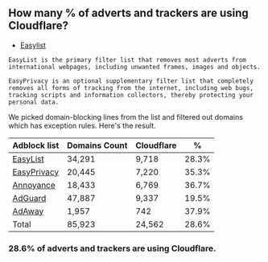 ## How many % of adverts and trackers are using Cloudflare?


- [Easylist](https://web.archive.org/web/20210516110248/https://easylist.to/)
```
EasyList is the primary filter list that removes most adverts from international webpages, including unwanted frames, images and objects.

EasyPrivacy is an optional supplementary filter list that completely removes all forms of tracking from the internet, including web bugs, tracking scripts and information collectors, thereby protecting your personal data.
```


We picked domain-blocking lines from the list and filtered out domains which has exception rules.
Here's the result.


| Adblock list | Domains Count | Cloudflare | % |
| --- | --- | --- | --- |
| [EasyList](https://easylist.to/easylist/easylist.txt) | 34,291 | 9,718 | 28.3% |
| [EasyPrivacy](https://easylist.to/easylist/easyprivacy.txt) | 20,445 | 7,220 | 35.3% |
| [Annoyance](https://secure.fanboy.co.nz/fanboy-annoyance.txt) | 18,433 | 6,769 | 36.7% |
| [AdGuard](https://adguardteam.github.io/AdGuardSDNSFilter/Filters/filter.txt) | 47,887 | 9,337 | 19.5% |
| [AdAway](https://raw.githubusercontent.com/AdAway/adaway.github.io/master/hosts.txt) | 1,957 | 742 | 37.9% |
| Total | 85,923 | 24,562 | 28.6% |


### 28.6% of adverts and trackers are using Cloudflare.
